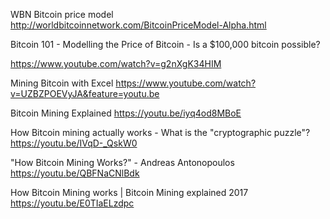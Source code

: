 WBN Bitcoin price model
http://worldbitcoinnetwork.com/BitcoinPriceModel-Alpha.html

Bitcoin 101 - Modelling the Price of Bitcoin - Is a $100,000 bitcoin possible?

https://www.youtube.com/watch?v=g2nXgK34HIM



Mining Bitcoin with Excel
https://www.youtube.com/watch?v=UZBZPOEVyJA&feature=youtu.be


Bitcoin Mining Explained
https://youtu.be/iyq4od8MBoE

How Bitcoin mining actually works - What is the "cryptographic puzzle"?
https://youtu.be/IVqD-_QskW0

"How Bitcoin Mining Works?" - Andreas Antonopoulos
https://youtu.be/QBFNaCNlBdk

How Bitcoin Mining works | Bitcoin Mining explained 2017
https://youtu.be/E0TIaELzdpc
